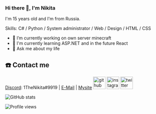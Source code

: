 ### Hi there 👋, I'm Nikita
I'm 15 years old and I'm from Russia. 

Skills: C# / Python / System administrator / Web / Design / HTML / CSS

- 🔭 I’m currently working on own server minecraft
- 🌱 I'm currently learning ASP.NET and in the future React
- 💬 Ask me about my life 

## :phone: Contact me

[Discord](https://discord.com): 1TheNikita#9919 | [E-Mail](mailto:nik-801@yandex.ru) | [Mysite](http://kaboom.pro)
[<img src='https://cdn.jsdelivr.net/npm/simple-icons@3.0.1/icons/github.svg' alt='github' height='40'>](https://github.com/1thenikita)  [<img src='https://cdn.jsdelivr.net/npm/simple-icons@3.0.1/icons/instagram.svg' alt='instagram' height='40'>](https://www.instagram.com/nlk801/)  [<img src='https://cdn.jsdelivr.net/npm/simple-icons@3.0.1/icons/twitter.svg' alt='twitter' height='40'>](https://twitter.com/https://twitter.com/nlk801)

![GitHub stats](https://github-readme-stats.vercel.app/api?username=1thenikita&show_icons=true)  

![Profile views](https://gpvc.arturio.dev/1thenikita)  
